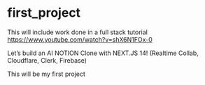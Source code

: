 # first_project

This will include work done in a full stack tutorial https://www.youtube.com/watch?v=shX6N1FOx-0

Let’s build an AI NOTION Clone with NEXT.JS 14! (Realtime Collab, Cloudflare, Clerk, Firebase)

This will be my first project 
